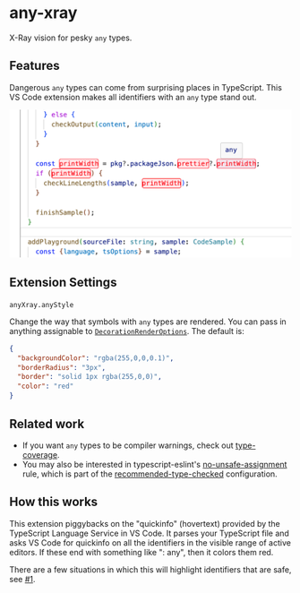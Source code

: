 # any-xray

X-Ray vision for pesky `any` types.

## Features

Dangerous `any` types can come from surprising places in TypeScript. This VS Code extension makes all identifiers with an `any` type stand out.

![Screenshot of any-xray in action, showing symbols with any types in red](/screenshot.png)

## Extension Settings

`anyXray.anyStyle`

Change the way that symbols with `any` types are rendered. You can pass in anything assignable to [`DecorationRenderOptions`][style]. The default is:

```json
{
  "backgroundColor": "rgba(255,0,0,0.1)",
  "borderRadius": "3px",
  "border": "solid 1px rgba(255,0,0)",
  "color": "red"
}
```

## Related work

- If you want `any` types to be compiler warnings, check out [type-coverage].
- You may also be interested in typescript-eslint's [no-unsafe-assignment] rule, which is part of the [recommended-type-checked] configuration.

## How this works

This extension piggybacks on the "quickinfo" (hovertext) provided by the TypeScript Language Service in VS Code. It parses your TypeScript file and asks VS Code for quickinfo on all the identifiers in the visible range of active editors. If these end with something like ": any", then it colors them red.

There are a few situations in which this will highlight identifiers that are safe, see [#1](https://github.com/danvk/any-xray/issues/1).

[type-coverage]: https://github.com/plantain-00/type-coverage
[no-unsafe-assignment]: https://typescript-eslint.io/rules/no-unsafe-assignment/
[recommended-type-checked]: https://typescript-eslint.io/users/configs/#recommended-type-checked
[style]: https://code.visualstudio.com/api/references/vscode-api#DecorationRenderOptions
